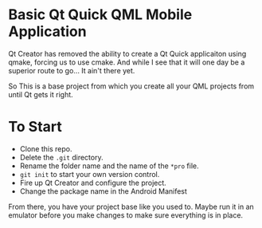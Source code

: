 # Basic Qt Quick QML Mobile Application

Qt Creator has removed the ability to create a Qt Quick applicaiton using qmake, forcing us to use cmake. And while I see that it will one day be a superior route to go... It ain't there yet.

So This is a base project from which you create all your QML projects from until Qt gets it right.

# To Start

- Clone this repo.
- Delete the `.git` directory.
- Rename the folder name and the name of the `*pro` file.
- `git init` to start your own version control.
- Fire up Qt Creator and configure the project.
- Change the package name in the Android Manifest

From there, you have your project base like you used to.
Maybe run it in an emulator before you make changes to make sure everything is in place.


